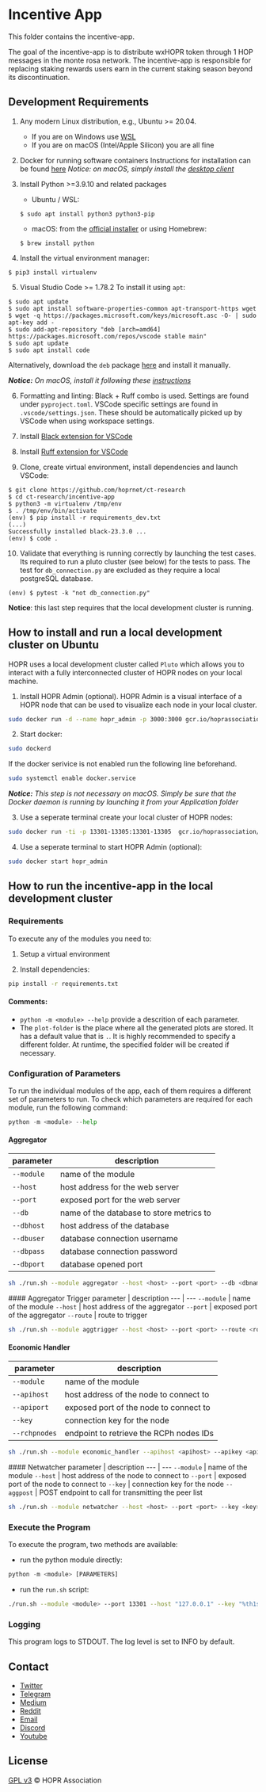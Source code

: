 # Incentive App

This folder contains the incentive-app.

The goal of the incentive-app is to distribute wxHOPR token through 1 HOP messages in the monte rosa network. The incentive-app is responsible for replacing staking rewards users earn in the current staking season beyond its discontinuation.

## Development Requirements

1. Any modern Linux distribution, e.g., Ubuntu >= 20.04.
    - If you are on Windows use [WSL](https://learn.microsoft.com/en-us/windows/wsl/install)
    - If you are on macOS (Intel/Apple Silicon) you are all fine

2. Docker for running software containers
Instructions for installation can be found [here](https://docs.docker.com/engine/install/ubuntu/#install-using-the-repository)
 *Notice: on macOS, simply install the [desktop client](https://docs.docker.com/desktop/install/mac-install/)*

3. Install Python >=3.9.10 and related packages
    - Ubuntu / WSL:
    ```
    $ sudo apt install python3 python3-pip
    ```
    - macOS: from the [official installer](https://www.python.org/downloads/) or using Homebrew:
    ```
    $ brew install python
    ```

4. Install the virtual environment manager:
```
$ pip3 install virtualenv
```

5. Visual Studio Code >= 1.78.2
To install it using `apt`:
```
$ sudo apt update
$ sudo apt install software-properties-common apt-transport-https wget
$ wget -q https://packages.microsoft.com/keys/microsoft.asc -O- | sudo apt-key add -
$ sudo add-apt-repository "deb [arch=amd64] https://packages.microsoft.com/repos/vscode stable main"
$ sudo apt update
$ sudo apt install code
```
Alternatively, download the `deb` package [here](https://code.visualstudio.com/sha/download?build=stable&os=linux-deb-x64) and install it manually.

***Notice:** On macOS, install it following these [instructions](https://code.visualstudio.com/docs/setup/mac)*

6. Formatting and linting: Black + Ruff combo is used.
Settings are found under `pyproject.toml`.
VSCode specific settings are found in `.vscode/settings.json`.
These should be automatically picked up by VSCode when using workspace settings.

7. Install [Black extension for VSCode](https://marketplace.visualstudio.com/items?itemName=ms-python.black-formatter)

8. Install [Ruff extension for VSCode](https://marketplace.visualstudio.com/items?itemName=charliermarsh.ruff)

9. Clone, create virtual environment, install dependencies and launch VSCode:
```
$ git clone https://github.com/hoprnet/ct-research
$ cd ct-research/incentive-app
$ python3 -m virtualenv /tmp/env
$ . /tmp/env/bin/activate
(env) $ pip install -r requirements_dev.txt
(...)
Successfully installed black-23.3.0 ...
(env) $ code .
```

10. Validate that everything is running correctly by launching the test cases. Its required to run a pluto cluster (see below) for the tests to pass. The test for `db_connection.py` are excluded as they require a local postgreSQL database. 
```
(env) $ pytest -k "not db_connection.py"
```

**Notice**: this last step requires that the local development cluster is running.

## How to install and run a local development cluster on Ubuntu

HOPR uses a local development cluster called `Pluto` which allows you to interact with a fully interconnected cluster of HOPR nodes on your local machine.

1. Install HOPR Admin (optional). HOPR Admin is a visual interface of a HOPR node that can be used to visualize each node in your local cluster.
```bash
sudo docker run -d --name hopr_admin -p 3000:3000 gcr.io/hoprassociation/hopr-admin
```

2. Start docker:
```bash
sudo dockerd
```
If the docker serivice is not enabled run the following line beforehand.

```bash
sudo systemctl enable docker.service
```
***Notice:** This step is not necessary on macOS. Simply be sure that the Docker daemon is running by launching it from your Application folder*

3. Use a seperate terminal create your local cluster of HOPR nodes:
```bash
sudo docker run -ti -p 13301-13305:13301-13305  gcr.io/hoprassociation/hopr-pluto:1.93.7
```

4. Use a seperate terminal to start HOPR Admin (optional):
```bash
sudo docker start hopr_admin
```

## How to run the incentive-app in the local development cluster

### Requirements

To execute any of the modules you need to:

1. Setup a virtual environment

2. Install dependencies:
```bash
pip install -r requirements.txt
```

#### Comments:
- ```python -m <module> --help``` provide a descrition of each parameter.
- The ```plot-folder``` is the place where all the generated plots are stored. It has a default value that is ```.```. It is highly recommended to specify a different folder. At runtime, the specified folder will be created if necessary.

### Configuration of Parameters
To run the individual modules of the app, each of them requires a different set of parameters to run. To check which parameters are required for each module, run the following command:

```python
python -m <module> --help
```

#### Aggregator
parameter | description
--- | ---
`--module`  | name of the module
`--host`    | host address for the web server
`--port`    | exposed port for the web server
`--db`      | name of the database to store metrics to
`--dbhost`  | host address of the database
`--dbuser`  | database connection username
`--dbpass`  | database connection password
`--dbport`  | database opened port

```bash
sh ./run.sh --module aggregator --host <host> --port <port> --db <dbname> --dbhost <dbhost> --dbuser <dbuser> --dbpass <dbpass> --dbport <dbport>
```

#### Aggregator Trigger
parameter | description
--- | ---
`--module`  | name of the module
`--host`    | host address of the aggregator
`--port`    | exposed port of the aggregator
`--route`   | route to trigger 
```bash
sh ./run.sh --module aggtrigger --host <host> --port <port> --route <route>
```

#### Economic Handler
parameter | description
--- | ---
`--module`     | name of the module
`--apihost`    | host address of the node to connect to
`--apiport`    | exposed port of the node to connect to
`--key`        | connection key for the node
`--rchpnodes`  | endpoint to retrieve the RCPh nodes IDs
```bash
sh ./run.sh --module economic_handler --apihost <apihost> --apikey <apikey> --port <port> --rcphnodes <rcphnodes>
```

#### Netwatcher
parameter | description
--- | ---
`--module`  | name of the module
`--host`    | host address of the node to connect to
`--port`    | exposed port of the node to connect to
`--key`     | connection key for the node
`--aggpost` | POST endpoint to call for transmitting the peer list
```bash
sh ./run.sh --module netwatcher --host <host> --port <port> --key <key> --aggpost <aggpost>
```

### Execute the Program

To execute the program, two methods are available:
- run the python module directly:
```python
python -m <module> [PARAMETERS]
```
- run the `run.sh` script:
```bash
./run.sh --module <module> --port 13301 --host "127.0.0.1" --key "%th1s-IS-a-S3CR3T-ap1-PUSHING-b1ts-TO-you%" --rcphendpoint "rpch_endpoint"
```

### Logging
This program logs to STDOUT. The log level is set to INFO by default.

## Contact

- [Twitter](https://twitter.com/hoprnet)
- [Telegram](https://t.me/hoprnet)
- [Medium](https://medium.com/hoprnet)
- [Reddit](https://www.reddit.com/r/HOPR/)
- [Email](mailto:contact@hoprnet.org)
- [Discord](https://discord.gg/5FWSfq7)
- [Youtube](https://www.youtube.com/channel/UC2DzUtC90LXdW7TfT3igasA)

## License

[GPL v3](LICENSE) © HOPR Association
